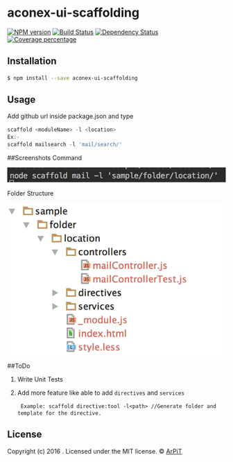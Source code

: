 # aconex-ui-scaffolding 
[![NPM version][npm-image]][npm-url] [![Build Status][travis-image]][travis-url] [![Dependency Status][daviddm-image]][daviddm-url] [![Coverage percentage][coveralls-image]][coveralls-url] 
> 

## Installation

```sh
$ npm install --save aconex-ui-scaffolding
```

## Usage
Add github url inside package.json and type

```js
scaffold <moduleName> -l <location>
Ex:-
scaffold mailsearch -l 'mail/search/'
```

##Screenshots
Command

![ ](images/command.png)

Folder Structure

![ ](images/folder-structure.png)

##ToDo

1. Write Unit Tests
2. Add more feature like able to add `directives` and `services`

        Example: scaffold directive:tool -l<path> //Generate folder and template for the directive.
        
## License
Copyright (c) 2016 . Licensed under the MIT license. © [ArPiT](https://github.com/arpit2438735/)


[npm-image]: https://badge.fury.io/js/aconex-ui-scaffolding.svg
[npm-url]: https://npmjs.org/package/aconex-ui-scaffolding
[travis-image]: https://travis-ci.org/arpit2438735/aconex-ui-scaffolding.svg?branch=master
[travis-url]: https://travis-ci.org/arpit2438735/aconex-ui-scaffolding
[daviddm-image]: https://david-dm.org/arpit2438735/aconex-ui-scaffolding.svg?theme=shields.io
[daviddm-url]: https://david-dm.org/arpit2438735/aconex-ui-scaffolding
[coveralls-image]: https://coveralls.io/repos/arpit2438735/aconex-ui-scaffolding/badge.svg
[coveralls-url]: https://coveralls.io/r/arpit2438735/aconex-ui-scaffolding
